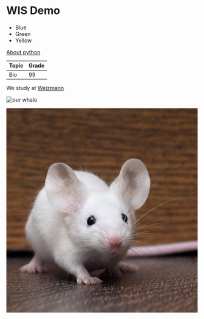 # WIS Demo

* Blue
* Green
* Yellow

[About python](/python)

|Topic|Grade|
|-----|------|
|Bio  | 99 |


We study at [Weizmann](https://www.weizmann.ac.il/)

![our whale](https://dwu32cgxelq1c.cloudfront.net/local_newspapers/sites/56/2017/07/whale.jpg)

![our mouse](how-long-do-mice-live-961x1024.jpg)